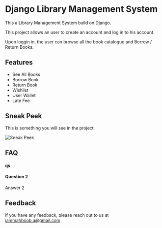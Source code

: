 
# Django Library Management System 

This a Library Management System build on Django.


This project allows an user to create an account and log in to his account. 

Upon loggin in, the user can browse all the book 
catalogue and Borrow / Return Books. 



## Features

- See All Books 
- Borrow Book
- Return Book 
- Wishlist 
- User Wallet 
- Late Fee 


## Sneak Peek

This is something you will see in  the project

![Sneak Peek](https://media.giphy.com/media/v1.Y2lkPTc5MGI3NjExZm9scnZ0Y205djVtejE1aXV4NnpxeXA3b3owazd6dnRxankzYTF6NCZlcD12MV9pbnRlcm5hbF9naWZfYnlfaWQmY3Q9Zw/YvcHPQ5oxZvZXDw4BK/giphy-downsized-large.gif)

## FAQ

#### qs 



#### Question 2

Answer 2


## Feedback

If you have any feedback, please reach out to us at iammahboob.a@gmail.com

